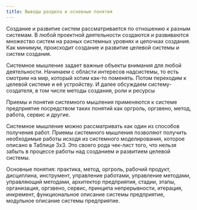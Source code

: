 ```yaml
---
title: Выводы раздела и основные понятия
---
```


Создание и развитие систем рассматривается по отношению к разным
системам. В любой проектной деятельности создаются и развиваются
множество систем на разных системных уровнях и цепочках создания. Как
минимум, происходит создание и развитие целевой системы и систем
создания.

Системное мышление задает важные объекты внимания для любой
деятельности. Начинаем с области интересов надсистемы, то есть смотрим
на мир, который хотим как-то поменять. Потом переходим к целевой системе
и её устройству. И далее обсуждаем систему-создателя, в том числе методы
создания, роли и ресурсы

Приемы и понятия системного мышления применяются к системе предприятие
посредством таких понятий как оргроль, оргзвено, метод, работа, сервис и
другие.

Системное мышление можно рассматривать как один из способов получения
работ. Приемы системного мышления позволяют получить необходимые работы
исходя из системного моделирования, которое описано в Таблице 3х3. Это
своего рода чек-лист того, что нельзя забыть в процессе работы над
созданием и развитием целевой системы.

Основные понятия: практика, метод, оргроль, рабочий продукт, дисциплина,
инструмент, управление работами, управление методами, управляющий
методами, архитектор предприятия, стадии, этапы, организация, оргзвено,
сервис, принципа непрерывности, итерация, инкремент, функциональное
описание системы предприятие, модульное описание системы предприятие.
